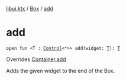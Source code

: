 [libui.ktx](../README.md) / [Box](README.md) / [add](add.md)

# add

`open fun <T : `[`Control`](../-control/README.md)`<*>> add(widget: `[`T`](add.md#T)`): `[`T`](add.md#T)

Overrides [Container.add](../-container/add.md)

Adds the given widget to the end of the Box.

